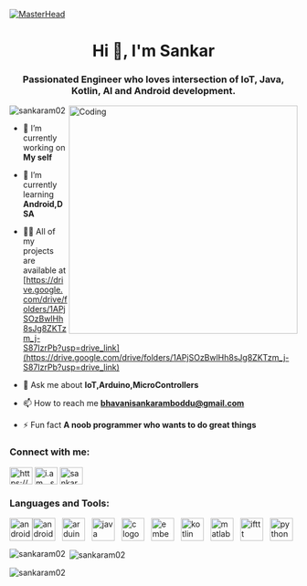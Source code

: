 [![MasterHead](https://1.bp.blogspot.com/-7A4WynwLsMw/XbBpCXG8fHI/AAAAAAAAMt4/uOa1bpLskYgrwGbllhSu2SDj_Mig8SXJQCLcBGAsYHQ/s1600/2000_600px.gif)](https://rishavchanda.io)
<h1 align="center">Hi 👋, I'm Sankar</h1>
<h3 align="center">Passionated Engineer who loves intersection of IoT, Java, Kotlin, AI and Android development.</h3>
<img align="right" alt="Coding" width="400" src="https://cdn.dribbble.com/users/1162077/screenshots/3848914/programmer.gif">
<p align="left"> <img src="https://komarev.com/ghpvc/?username=sankaram02&label=Profile%20views&color=0e75b6&style=flat" alt="sankaram02" /> </p>

- 🔭 I’m currently working on **My self**

- 🌱 I’m currently learning **Android,DSA**

- 👨‍💻 All of my projects are available at [https://drive.google.com/drive/folders/1APjSOzBwlHh8sJg8ZKTzm_j-S87IzrPb?usp=drive_link](https://drive.google.com/drive/folders/1APjSOzBwlHh8sJg8ZKTzm_j-S87IzrPb?usp=drive_link)

- 💬 Ask me about **IoT,Arduino,MicroControllers**

- 📫 How to reach me **bhavanisankaramboddu@gmail.com**

- ⚡ Fun fact **A noob programmer who wants to do great things**

<h3 align="left">Connect with me:</h3>
<p align="left">
<a href="https://www.linkedin.com/in/bhavani-sankaram-boddu-ece473/" target="blank"><img align="center" src="https://raw.githubusercontent.com/rahuldkjain/github-profile-readme-generator/master/src/images/icons/Social/linked-in-alt.svg" alt="https://www.linkedin.com/in/bhavani-sankaram-boddu-ece473/" height="30" width="40" /></a>
<a href="https://instagram.com/i.m__sankar" target="blank"><img align="center" src="https://raw.githubusercontent.com/rahuldkjain/github-profile-readme-generator/master/src/images/icons/Social/instagram.svg" alt="i.am__sankar" height="30" width="40" /></a>
<a href="https://www.leetcode.com/sankar2003" target="blank"><img align="center" src="https://raw.githubusercontent.com/rahuldkjain/github-profile-readme-generator/master/src/images/icons/Social/leet-code.svg" alt="sankar2003" height="30" width="40" /></a>
</p>

<h3 align="left">Languages and Tools:</h3> 
  <div style="display: flex; align-items: center;">
  <img src="https://cdn.jsdelivr.net/gh/devicons/devicon/icons/androidstudio/androidstudio-original.svg" height="40" alt="androidstudio logo"  />
  <img src="https://cdn.jsdelivr.net/gh/devicons/devicon/icons/android/android-original.svg" alt="android logo" style="width: 40px; height: 40px; margin-right: 12px;" />
  <img src="https://cdn.jsdelivr.net/gh/devicons/devicon/icons/arduino/arduino-original.svg" alt="arduino logo" style="width: 40px; height: 40px; margin-right: 12px;" />
  <img src="https://cdn.jsdelivr.net/gh/devicons/devicon/icons/java/java-original.svg" alt="java logo" style="width: 40px; height: 40px; margin-right: 12px;" />
  <img src="https://cdn.jsdelivr.net/gh/devicons/devicon/icons/c/c-original.svg" alt="c logo" style="width: 40px; height: 40px; margin-right: 12px;" />
  <img src="https://cdn.jsdelivr.net/gh/devicons/devicon/icons/embeddedc/embeddedc-original.svg" alt="embeddedc logo" style="width: 40px; height: 40px; margin-right: 12px;" />
  <img src="https://cdn.jsdelivr.net/gh/devicons/devicon/icons/kotlin/kotlin-original.svg" alt="kotlin logo" style="width: 40px; height: 40px; margin-right: 12px;" />
  <img src="https://cdn.jsdelivr.net/gh/devicons/devicon/icons/matlab/matlab-original.svg" alt="matlab logo" style="width: 40px; height: 40px; margin-right: 12px;" />
  <img src="https://cdn.jsdelivr.net/gh/devicons/devicon/icons/ifttt/ifttt-original.svg" alt="ifttt logo" style="width: 40px; height: 40px; margin-right: 12px;" />
  <img src="https://skillicons.dev/icons?i=py" alt="python logo" style="height: 40px; margin-right: 12px;" />
</div>


<p><img align="left" src="https://github-readme-stats.vercel.app/api/top-langs?username=sankaram02&show_icons=true&locale=en&layout=compact" alt="sankaram02" /></p>

<p>&nbsp;<img align="center" src="https://github-readme-stats.vercel.app/api?username=sankaram02&show_icons=true&locale=en" alt="sankaram02" /></p>

<p><img align="center" src="https://github-readme-streak-stats.herokuapp.com/?user=sankaram02&" alt="sankaram02" /></p>

